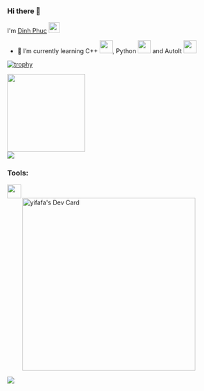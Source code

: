 ### Hi there 👋
I'm <a href="https://github.com/DinFuc" target="_blank"> Dinh Phuc</a> <img src="https://media.giphy.com/media/hvRJCLFzcasrR4ia7z/giphy.gif" width="25px">
- 🌱 I’m currently learning C++ <img height="30" src="https://user-images.githubusercontent.com/87629665/211177116-5ebb86d8-e819-4b2e-90d6-04bc88886ccf.png">, Python <img height="30" src="https://user-images.githubusercontent.com/87629665/211177049-c87f87c8-1436-4382-9858-ee168cf45e56.png">
 and AutoIt <img height="30" src = "https://user-images.githubusercontent.com/87629665/211176911-fff2d916-0928-4649-8a9d-c8b7f5520314.png">

[![trophy](https://github-profile-trophy.vercel.app/?username=DinFuc&theme=onedark)](https://github.com/ryo-ma/github-profile-trophy)
<p>
  <img height="180em" src="https://github-readme-stats.vercel.app/api?username=DinFuc&show_icons=true&hide_border=false&&count_private=true&include_all_commits=true" /> <br>
  <a href="https://github.com/DinFuc/github-readme-stats-1"><img align="center" src="https://github-readme-stats.vercel.app/api/top-langs/?username=DinFuc&langs_count=14&layout=compact&theme=buefy&hide_border=true" /></a> 
</p>

### Tools:
<img align='left' height="32" width="32" src="https://cdn.jsdelivr.net/npm/simple-icons@4.8.0/icons/sublimetext.svg" /> <br>

<a href="https://app.daily.dev/DinFuc"><img src="https://api.daily.dev/devcards/b06a408abf5f4579aaab409b80daac28.png?r=wm5" width="400" alt="yifafa's Dev Card"/></a>

<!--
**DinFuc/DinFuc** is a ✨ _special_ ✨ repository because its `README.md` (this file) appears on your GitHub profile.

Here are some ideas to get you started:

- 🔭 I’m currently working on ...
- 🌱 I’m currently learning ...
- 👯 I’m looking to collaborate on ...
- 🤔 I’m looking for help with ...
- 💬 Ask me about ...
- 📫 How to reach me: ...
- 😄 Pronouns: ...
- ⚡ Fun fact: ...
-->
![](https://komarev.com/ghpvc/?username=DinFuc)
